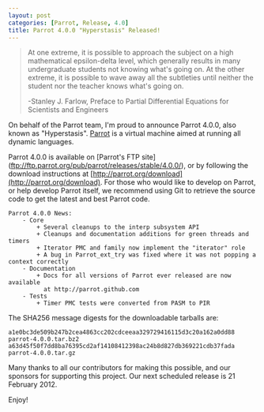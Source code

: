```yaml
---
layout: post
categories: [Parrot, Release, 4.0]
title: Parrot 4.0.0 "Hyperstasis" Released!
---
```


> At one extreme, it is possible to approach the subject on a high mathematical
> epsilon-delta level, which generally results in many undergraduate students not
> knowing what's going on. At the other extreme, it is possible to wave away all
> the subtleties until neither the student nor the teacher knows what's going on.
>
> -Stanley J. Farlow, Preface to Partial Differential Equations for Scientists and
> Engineers


On behalf of the Parrot team, I'm proud to announce Parrot 4.0.0, also known
as "Hyperstasis".  [Parrot](http://parrot.org/) is a virtual machine aimed
at running all dynamic languages.

Parrot 4.0.0 is available on [Parrot's FTP site]
(ftp://ftp.parrot.org/pub/parrot/releases/stable/4.0.0/), or by following the
download instructions at [http://parrot.org/download](http://parrot.org/download).
For those who would like to develop on Parrot, or help develop Parrot itself, we
recommend using Git to retrieve the source code to get the latest and best
Parrot code.

    Parrot 4.0.0 News:
        - Core
            + Several cleanups to the interp subsystem API
            + Cleanups and documentation additions for green threads and timers
            + Iterator PMC and family now implement the "iterator" role
            + A bug in Parrot_ext_try was fixed where it was not popping a context correctly
        - Documentation
            + Docs for all versions of Parrot ever released are now available
              at http://parrot.github.com
        - Tests
            + Timer PMC tests were converted from PASM to PIR


The SHA256 message digests for the downloadable tarballs are:

    a1e0bc3de509b247b2cea4863cc202cdceeaa329729416115d3c20a162a0dd88 parrot-4.0.0.tar.bz2
    a63d45f50f7dd8ba76395cd2af14108412398ac24b8d827db369221cdb37fada parrot-4.0.0.tar.gz

Many thanks to all our contributors for making this possible, and our sponsors
for supporting this project.  Our next scheduled release is 21 February 2012.

Enjoy!
